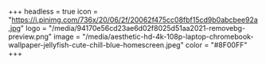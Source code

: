 +++
headless = true
icon = "https://i.pinimg.com/736x/20/06/2f/20062f475cc08fbf15cd9b0abcbee92a.jpg"
logo = "/media/94170e56cd23ae6d02f8025d51aa2021-removebg-preview.png"
image = "/media/aesthetic-hd-4k-108p-laptop-chromebook-wallpaper-jellyfish-cute-chill-blue-homescreen.jpeg"
color = "#8F00FF"
+++
